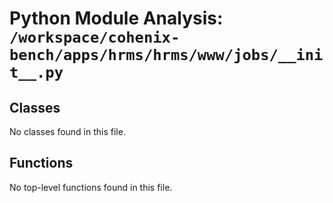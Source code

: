 # Python Module Analysis: `/workspace/cohenix-bench/apps/hrms/hrms/www/jobs/__init__.py`

## Classes

No classes found in this file.


## Functions

No top-level functions found in this file.
